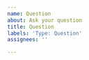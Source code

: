 ```yaml
---
name: Question
about: Ask your question
title: Question
labels: 'Type: Question'
assignees: ''

---
```

